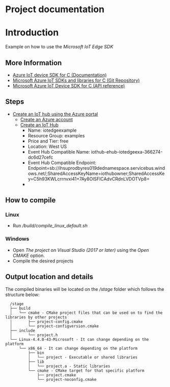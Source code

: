 
# Project documentation

# Introduction

Example on how to use the *Microsoft IoT Edge SDK*

## More Information

- [Azure IoT device SDK for C (Documentation)]( https://docs.microsoft.com/en-us/azure/iot-hub/iot-hub-device-sdk-c-intro )
- [Microsoft Azure IoT SDKs and libraries for C (Git Repository)]( https://github.com/Azure/azure-iot-sdk-c )
- [Microsoft Azure IoT Device SDK for C (API reference)]( https://azure.github.io/azure-iot-sdk-c/index.html )

## Steps

- [Create an IoT hub using the Azure portal]( https://docs.microsoft.com/en-us/azure/iot-hub/iot-hub-create-through-portal )
    - [Create an Azure account]( https://azure.microsoft.com/en-us/ )
    - [Create an IoT Hub]( https://portal.azure.com/#create/Microsoft.IotHub )
        - Name: iotedgeexample
        - Resource Group: examples
        - Price and Tier: free 
        - Location: West US
        - Event Hub Compatible Name: iothub-ehub-iotedgeexa-366274-dc6d27cefc
        - Event Hub Compatible Endpoint: Endpoint=sb://ihsuprodbyres019dednamespace.servicebus.windows.net/;SharedAccessKeyName=iothubowner;SharedAccessKey=C5h93KWLcrrnvxi41+7Ay8OlSFlCAdvCRdnLVDOTVp8=
        -
        

## How to compile

### Linux

- Run */build/compile_linux_default.sh*

### Windows

- Open *The project on Visual Studio (2017 or later)* using the *Open CMAKE* option.
- Compile the desired projects

## Output location and details

  The compiled binaries will be located on the */stage* folder which follows the structure below:

      /stage
      ├── build
      │   └── cmake - CMake project files that can be used on to find the libraries by other projects
      │       ├── project-config.cmake
      │       └── project-configversion.cmake
      ├── include
      │       └── project.h
      └── Linux-4.4.0-43-Microsoft - It can change depending on the platform
          └── x86_64 - It can change depending on the platform
              ├── bin
              │   └── project - Executable or shared libraries
              ├── lib
              │   └── project.a - Static libraries
              └── cmake - CMake target for that specific platform
                  ├── project.cmake
                  └── project-noconfig.cmake

